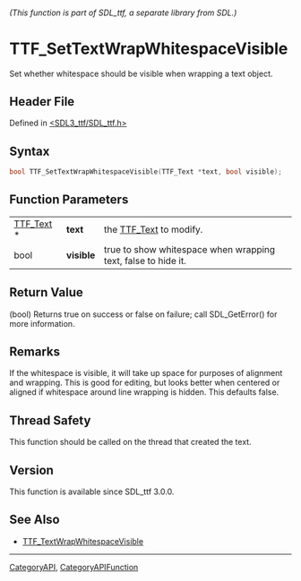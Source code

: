 ###### (This function is part of SDL_ttf, a separate library from SDL.)
# TTF_SetTextWrapWhitespaceVisible

Set whether whitespace should be visible when wrapping a text object.

## Header File

Defined in [<SDL3_ttf/SDL_ttf.h>](https://github.com/libsdl-org/SDL_ttf/blob/main/include/SDL3_ttf/SDL_ttf.h)

## Syntax

```c
bool TTF_SetTextWrapWhitespaceVisible(TTF_Text *text, bool visible);
```

## Function Parameters

|                        |             |                                                               |
| ---------------------- | ----------- | ------------------------------------------------------------- |
| [TTF_Text](TTF_Text) * | **text**    | the [TTF_Text](TTF_Text) to modify.                           |
| bool                   | **visible** | true to show whitespace when wrapping text, false to hide it. |

## Return Value

(bool) Returns true on success or false on failure; call SDL_GetError() for
more information.

## Remarks

If the whitespace is visible, it will take up space for purposes of
alignment and wrapping. This is good for editing, but looks better when
centered or aligned if whitespace around line wrapping is hidden. This
defaults false.

## Thread Safety

This function should be called on the thread that created the text.

## Version

This function is available since SDL_ttf 3.0.0.

## See Also

- [TTF_TextWrapWhitespaceVisible](TTF_TextWrapWhitespaceVisible)

----
[CategoryAPI](CategoryAPI), [CategoryAPIFunction](CategoryAPIFunction)

